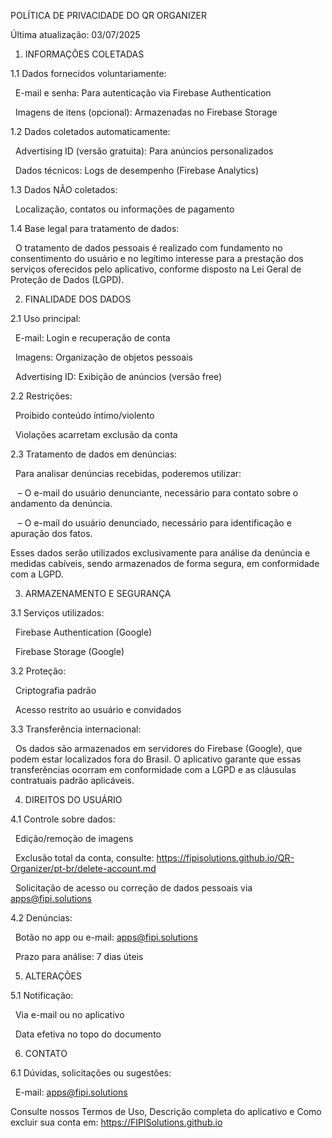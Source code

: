POLÍTICA DE PRIVACIDADE DO QR ORGANIZER



Última atualização: 03/07/2025



1. INFORMAÇÕES COLETADAS

1.1 Dados fornecidos voluntariamente:

  E-mail e senha: Para autenticação via Firebase Authentication

&nbsp; Imagens de itens (opcional): Armazenadas no Firebase Storage

1.2 Dados coletados automaticamente:

&nbsp; Advertising ID (versão gratuita): Para anúncios personalizados

&nbsp; Dados técnicos: Logs de desempenho (Firebase Analytics)

1.3 Dados NÃO coletados:

&nbsp; Localização, contatos ou informações de pagamento

1.4 Base legal para tratamento de dados:

&nbsp; O tratamento de dados pessoais é realizado com fundamento no consentimento do usuário e no legítimo interesse para a prestação dos serviços oferecidos pelo aplicativo, conforme disposto na Lei Geral de Proteção de Dados (LGPD).



2. FINALIDADE DOS DADOS

2.1 Uso principal:

&nbsp; E-mail: Login e recuperação de conta

&nbsp; Imagens: Organização de objetos pessoais

&nbsp; Advertising ID: Exibição de anúncios (versão free)

2.2 Restrições:

&nbsp; Proibido conteúdo íntimo/violento

&nbsp; Violações acarretam exclusão da conta

2.3 Tratamento de dados em denúncias:

&nbsp; Para analisar denúncias recebidas, poderemos utilizar:

&nbsp;  – O e-mail do usuário denunciante, necessário para contato sobre o andamento da denúncia.

&nbsp;  – O e-mail do usuário denunciado, necessário para identificação e apuração dos fatos.



Esses dados serão utilizados exclusivamente para análise da denúncia e medidas cabíveis, sendo armazenados de forma segura, em conformidade com a LGPD.



3. ARMAZENAMENTO E SEGURANÇA

3.1 Serviços utilizados:

&nbsp; Firebase Authentication (Google)

&nbsp; Firebase Storage (Google)

3.2 Proteção:

&nbsp; Criptografia padrão

&nbsp; Acesso restrito ao usuário e convidados

3.3 Transferência internacional:

&nbsp; Os dados são armazenados em servidores do Firebase (Google), que podem estar localizados fora do Brasil. O aplicativo garante que essas transferências ocorram em conformidade com a LGPD e as cláusulas contratuais padrão aplicáveis.



4. DIREITOS DO USUÁRIO

4.1 Controle sobre dados:

&nbsp; Edição/remoção de imagens

&nbsp; Exclusão total da conta, consulte: https://fipisolutions.github.io/QR-Organizer/pt-br/delete-account.md

&nbsp; Solicitação de acesso ou correção de dados pessoais via apps@fipi.solutions

4.2 Denúncias:

&nbsp; Botão no app ou e-mail: apps@fipi.solutions

&nbsp; Prazo para análise: 7 dias úteis



5. ALTERAÇÕES

5.1 Notificação:

&nbsp; Via e-mail ou no aplicativo

&nbsp; Data efetiva no topo do documento



6. CONTATO

6.1 Dúvidas, solicitações ou sugestões:

  E-mail: apps@fipi.solutions



Consulte nossos Termos de Uso, Descrição completa do aplicativo e Como excluir sua conta em: https://FIPISolutions.github.io

